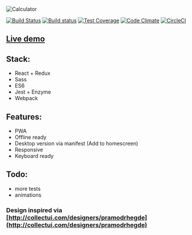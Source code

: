 ![Calculator](https://calculator.iondrimbafilho.me/images/calctwitter.png)

[![Build Status](https://travis-ci.org/iondrimba/react-calculator.svg?branch=master)](https://travis-ci.org/iondrimba/react-calculator)
[![Build status](https://ci.appveyor.com/api/projects/status/3l2q53jrjw196r5n?svg=true)](https://ci.appveyor.com/project/iondrimba/react-calculator)
[![Test Coverage](https://api.codeclimate.com/v1/badges/a82eed604ee312a0edfa/test_coverage)](https://codeclimate.com/github/iondrimba/react-calculator/test_coverage)
[![Code Climate](https://codeclimate.com/github/iondrimba/react-calculator/badges/gpa.svg)](https://codeclimate.com/github/iondrimba/react-calculator) [![CircleCI](https://circleci.com/gh/iondrimba/react-calculator.svg?style=svg)](https://circleci.com/gh/iondrimba/react-calculator)

## [Live demo](https://calculator.iondrimbafilho.me/)

## Stack:

- React + Redux
- Sass
- ES6
- Jest + Enzyme
- Webpack

## Features:

- PWA
- Offline ready
- Desktop version via manifest (Add to homescreen)
- Responsive
- Keyboard ready

## Todo:

- more tests
- animations

### Design inspired via [http://collectui.com/designers/pramodrhegde](http://collectui.com/designers/pramodrhegde)
